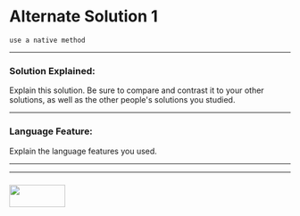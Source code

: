 # Alternate Solution 1 
```
use a native method
```
---

### Solution Explained:

Explain this solution.  Be sure to compare and contrast it to your other solutions, as well as the other people's solutions you studied.

___

### Language Feature:

Explain the language features you used.

___
___
### <a href="http://elewa.education/blog" target="_blank"><img src="https://user-images.githubusercontent.com/18554853/34921062-506450ae-f97d-11e7-875f-6feeb26ad72d.png" width="100" height="40"/></a>

